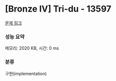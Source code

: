 # [Bronze IV] Tri-du - 13597 

[문제 링크](https://www.acmicpc.net/problem/13597) 

### 성능 요약

메모리: 2020 KB, 시간: 0 ms

### 분류

구현(implementation)

